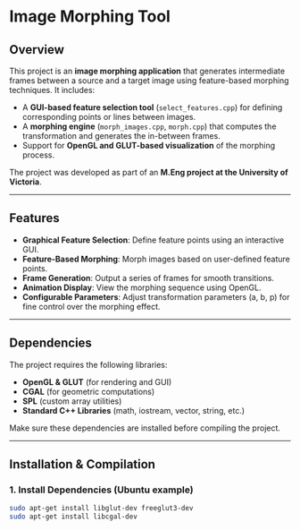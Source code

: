 # Image Morphing Tool

## Overview

This project is an **image morphing application** that generates intermediate frames between a source and a target image using feature-based morphing techniques. It includes:

- A **GUI-based feature selection tool** (`select_features.cpp`) for defining corresponding points or lines between images.
- A **morphing engine** (`morph_images.cpp`, `morph.cpp`) that computes the transformation and generates the in-between frames.
- Support for **OpenGL and GLUT-based visualization** of the morphing process.

The project was developed as part of an **M.Eng project at the University of Victoria**.

---

## Features

- **Graphical Feature Selection**: Define feature points using an interactive GUI.
- **Feature-Based Morphing**: Morph images based on user-defined feature points.
- **Frame Generation**: Output a series of frames for smooth transitions.
- **Animation Display**: View the morphing sequence using OpenGL.
- **Configurable Parameters**: Adjust transformation parameters (a, b, p) for fine control over the morphing effect.

---

## Dependencies

The project requires the following libraries:

- **OpenGL & GLUT** (for rendering and GUI)
- **CGAL** (for geometric computations)
- **SPL** (custom array utilities)
- **Standard C++ Libraries** (math, iostream, vector, string, etc.)

Make sure these dependencies are installed before compiling the project.

---

## Installation & Compilation

### 1. Install Dependencies (Ubuntu example)
```sh
sudo apt-get install libglut-dev freeglut3-dev
sudo apt-get install libcgal-dev
